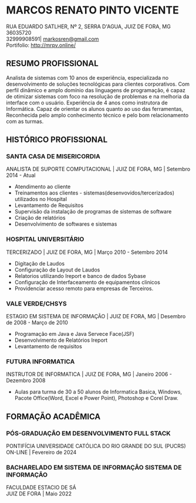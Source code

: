 # MARCOS RENATO PINTO VICENTE
RUA EDUARDO SATLHER, Nº 2, SERRA D'AGUA, JUIZ DE FORA, MG 36035720 <br>
32999908591| markosren@gmail.com <br>
Portifolio: http://mrpv.online/
## RESUMO PROFISSIONAL
Analista de sistemas com 10 anos de experiência, especializada no desenvolvimento
de soluções tecnológicas para clientes corporativos. Com perfil dinâmico e amplo
domínio das linguagens de programação, é capaz de otimizar sistemas com foco na
resolução de problemas e na melhoria da interface com o usuário.
Experiência de 4 anos como instrutora de Informática. Capaz de orientar os alunos
quanto ao uso das ferramentas, Reconhecida pelo amplo conhecimento técnico e
pelo bom relacionamento com as turmas.
## HISTÓRICO PROFISSIONAL
### SANTA CASA DE MISERICORDIA
ANALISTA DE SUPORTE COMPUTACIONAL | JUIZ DE FORA, MG | Setembro 2014 - Atual
* Atendimento ao cliente
* Treinamentos aos clientes - sistemas(desenvovidos/tercerizados)  utilizados no Hospital
* Levantamento de Requisitos
* Supervisão da instalação de programas de sistemas de software
* Criação de relatórios
* Desenvolvimento de softwares e sistemas
### HOSPITAL UNIVERSITÁRIO
TERCERIZADO | JUIZ DE FORA, MG | Março 2010 - Setembro 2014
* Digitação de Laudos
* Configuração de Layout de Laudos
* Relatorios utilizando Ireport e banco de dados Sybase
* Configuração de Interfaceamento de equipamentos clinicos
* Providenciar acesso remoto para empresas de Terceiros.
### VALE VERDE/CHSYS
ESTAGIO EM SISTEMA DE INFORMAÇÃO | JUIZ DE FORA, MG | Desembro de 2008 - Março de 2010
* Programação em Java e Java Servece Face(JSF)
* Desenvolvimento de Relatórios Ireport
* Levantamento de requisitos
### FUTURA INFORMATICA
INSTRUTOR DE INFORMATICA | JUIZ DE FORA, MG | Janeiro 2006 - Dezembro 2008
* Aulas para turma de 30 a 50 alunos de Informatica Basica, Windows, Pacote
Office(Word, Excel e Power Point), Photoshop e Corel Draw.
## FORMAÇÃO ACADÊMICA
### PÓS-GRADUAÇÃO EM DESENVOLVIMENTO FULL STACK 
PONTIFÍCIA UNIVERSIDADE CATÓLICA DO RIO GRANDE DO SUL (PUCRS) <br>
ON-LINE | Fevereiro de 2024 <br>
### BACHARELADO EM SISTEMA DE INFORMAÇÃO SISTEMA DE INFORMAÇÃO 
FACULDADE ESTACIO DE SÁ <br>
JUIZ DE FORA | Maio 2022 <br>
